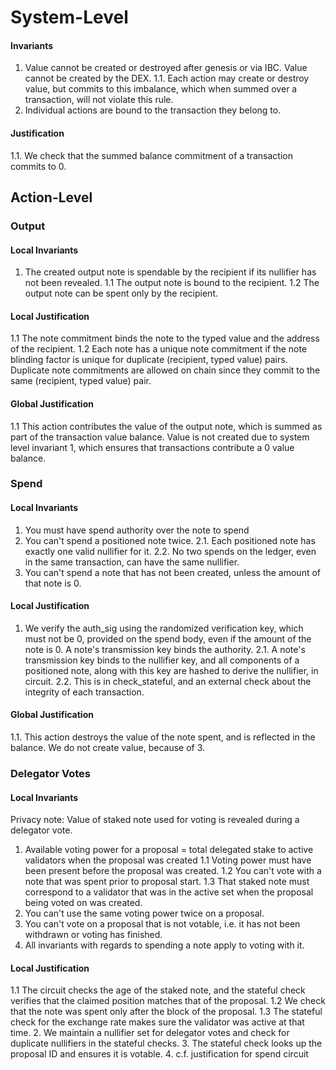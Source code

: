 
# System-Level

#### Invariants

1. Value cannot be created or destroyed after genesis or via IBC. Value cannot be created by the DEX.
1.1. Each action may create or destroy value, but commits to this imbalance, which when summed over a transaction, will not violate this rule.
2. Individual actions are bound to the transaction they belong to.

#### Justification

1.1. We check that the summed balance commitment of a transaction commits to 0.

## Action-Level

### Output

#### Local Invariants

1. The created output note is spendable by the recipient if its nullifier has not been revealed.
1.1 The output note is bound to the recipient.
1.2 The output note can be spent only by the recipient.

#### Local Justification

1.1 The note commitment binds the note to the typed value and the address of the recipient.
1.2 Each note has a unique note commitment if the note blinding factor is unique for duplicate (recipient, typed value) pairs. Duplicate note commitments are allowed on chain since they commit to the same (recipient, typed value) pair.

#### Global Justification

1.1 This action contributes the value of the output note, which is summed as part of the transaction value balance. Value is not created due to system level invariant 1, which ensures that transactions contribute a 0 value balance.

### Spend

#### Local Invariants

1. You must have spend authority over the note to spend
2. You can't spend a positioned note twice.
2.1. Each positioned note has exactly one valid nullifier for it.
2.2. No two spends on the ledger, even in the same transaction, can have the same nullifier.
3. You can't spend a note that has not been created, unless the amount of that note is 0.

#### Local Justification

1. We verify the auth_sig using the randomized verification key, which must not be 0, provided on the spend body, even if the amount of the note is 0. A note's transmission key binds the authority.
2.1. A note's transmission key binds to the nullifier key, and all components of a positioned note, along with this key are hashed to derive the nullifier, in circuit.
2.2. This is in check_stateful, and an external check about the integrity of each transaction.

#### Global Justification

1.1. This action destroys the value of the note spent, and is reflected in the balance. We do not create value, because of 3.

### Delegator Votes

#### Local Invariants

Privacy note: Value of staked note used for voting is revealed during a delegator vote.

1. Available voting power for a proposal = total delegated stake to active validators when the proposal was created
1.1 Voting power must have been present before the proposal was created.
1.2 You can't vote with a note that was spent prior to proposal start.
1.3 That staked note must correspond to a validator that was in the active set when the
proposal being voted on was created.
2. You can't use the same voting power twice on a proposal.
3. You can't vote on a proposal that is not votable, i.e. it has not been withdrawn or voting has finished.
4. All invariants with regards to spending a note apply to voting with it.

#### Local Justification

1.1 The circuit checks the age of the staked note, and the stateful check verifies that the claimed position matches that of the proposal.
1.2 We check that the note was spent only after the block of the proposal.
1.3 The stateful check for the exchange rate makes sure the validator was active at that time.
2. We maintain a nullifier set for delegator votes and check for duplicate nullifiers in the stateful checks.
3. The stateful check looks up the proposal ID and ensures it is votable.
4. c.f. justification for spend circuit
